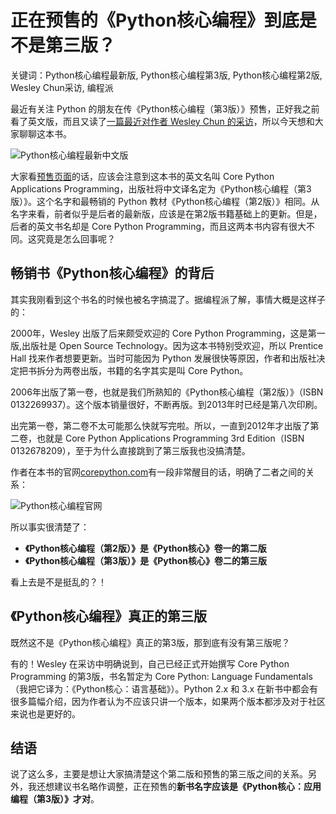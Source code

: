 # 正在预售的《Python核心编程》到底是不是第三版？

关键词：Python核心编程最新版, Python核心编程第3版, Python核心编程第2版, Wesley Chun采访, 编程派

最近有关注 Python 的朋友在传《Python核心编程（第3版）》预售，正好我之前看了英文版，而且又读了[一篇最近对作者 Wesley Chun 的采访](http://www.blog.pythonlibrary.org/2016/05/23/pydev-of-the-week-wesley-chun/)，所以今天想和大家聊聊这本书。

![Python核心编程最新中文版](http://ww3.sinaimg.cn/mw690/006faQNTgw1f47zzo2h51j309q09q74r.jpg)

大家看[预售页面](http://item.jd.com/11936238.html)的话，应该会注意到这本书的英文名叫 Core Python Applications Programming，出版社将中文译名定为《Python核心编程（第3版）》。这个名字和最畅销的 Python 教材《Python核心编程（第2版）》相同。从名字来看，前者似乎是后者的最新版，应该是在第2版书籍基础上的更新。但是，后者的英文书名却是 Core Python Programming，而且这两本书内容有很大不同。这究竟是怎么回事呢？

## 畅销书《Python核心编程》的背后

其实我刚看到这个书名的时候也被名字搞混了。据编程派了解，事情大概是这样子的：

2000年，Wesley 出版了后来颇受欢迎的 Core Python Programming，这是第一版,出版社是 Open Source Technology。因为这本书特别受欢迎，所以 Prentice Hall 找来作者想要更新。当时可能因为 Python 发展很快等原因，作者和出版社决定把书拆分为两卷出版，书籍的名字其实是叫 Core Python。

2006年出版了第一卷，也就是我们所熟知的《Python核心编程（第2版）》（ISBN 0132269937）。这个版本销量很好，不断再版。到2013年时已经是第八次印刷。

出完第一卷，第二卷不太可能那么快就写完啦。所以，一直到2012年才出版了第二卷，也就是 Core Python Applications Programming 3rd Edition（ISBN 0132678209），至于为什么直接跳到了第三版我也没搞清楚。

作者在本书的官网[corepython.com](http://corepython.com/cpp2e)有一段非常醒目的话，明确了二者之间的关系：

![Python核心编程官网](http://ww1.sinaimg.cn/mw690/006faQNTgw1f47zzj3qijj30yg0520vm.jpg)

所以事实很清楚了：

- **《Python核心编程（第2版）》是《Python核心》卷一的第二版**
- **《Python核心编程（第3版）》是《Python核心》卷二的第三版**

看上去是不是挺乱的？！

## 《Python核心编程》真正的第三版

既然这不是《Python核心编程》真正的第3版，那到底有没有第三版呢？

有的！Wesley 在采访中明确说到，自己已经正式开始撰写 Core Python Programming 的第3版，书名暂定为 Core Python: Language Fundamentals （我把它译为：《Python核心：语言基础》）。Python 2.x 和 3.x 在新书中都会有很多篇幅介绍，因为作者认为不应该只讲一个版本，如果两个版本都涉及对于社区来说也是更好的。

## 结语

说了这么多，主要是想让大家搞清楚这个第二版和预售的第三版之间的关系。另外，我还想建议书名略作调整，正在预售的**新书名字应该是《Python核心：应用编程（第3版）》才对**。

